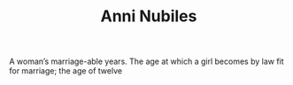 ---
title: Anni Nubiles
permalink: "/definitions/anni-nubiles.html"
body: A woman’s marriage-able years. The age at which a girl becomes by law fit for
  marriage; the age of twelve
published_at: '2018-07-07'
layout: post
---